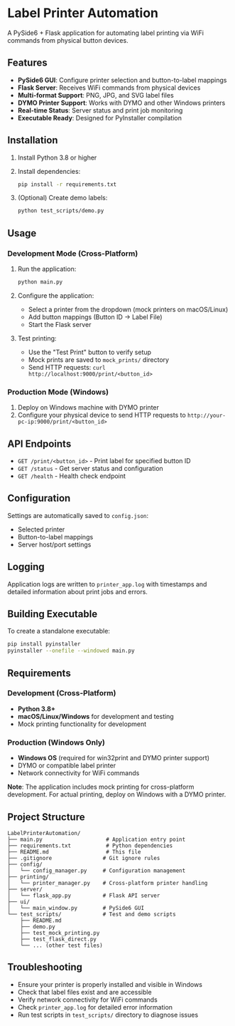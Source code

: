 # Label Printer Automation

A PySide6 + Flask application for automating label printing via WiFi commands from physical button devices.

## Features

- **PySide6 GUI**: Configure printer selection and button-to-label mappings
- **Flask Server**: Receives WiFi commands from physical devices
- **Multi-format Support**: PNG, JPG, and SVG label files
- **DYMO Printer Support**: Works with DYMO and other Windows printers
- **Real-time Status**: Server status and print job monitoring
- **Executable Ready**: Designed for PyInstaller compilation

## Installation

1. Install Python 3.8 or higher
2. Install dependencies:

   ```bash
   pip install -r requirements.txt
   ```

3. (Optional) Create demo labels:

   ```bash
   python test_scripts/demo.py
   ```

## Usage

### Development Mode (Cross-Platform)
1. Run the application:

   ```bash
   python main.py
   ```

2. Configure the application:
   - Select a printer from the dropdown (mock printers on macOS/Linux)
   - Add button mappings (Button ID → Label File)
   - Start the Flask server

3. Test printing:
   - Use the "Test Print" button to verify setup
   - Mock prints are saved to `mock_prints/` directory
   - Send HTTP requests: `curl http://localhost:9000/print/<button_id>`

### Production Mode (Windows)
1. Deploy on Windows machine with DYMO printer
2. Configure your physical device to send HTTP requests to `http://your-pc-ip:9000/print/<button_id>`

## API Endpoints

- `GET /print/<button_id>` - Print label for specified button ID
- `GET /status` - Get server status and configuration
- `GET /health` - Health check endpoint

## Configuration

Settings are automatically saved to `config.json`:

- Selected printer
- Button-to-label mappings
- Server host/port settings

## Logging

Application logs are written to `printer_app.log` with timestamps and detailed information about print jobs and errors.

## Building Executable

To create a standalone executable:

```bash
pip install pyinstaller
pyinstaller --onefile --windowed main.py
```

## Requirements

### Development (Cross-Platform)
- **Python 3.8+**
- **macOS/Linux/Windows** for development and testing
- Mock printing functionality for development

### Production (Windows Only)
- **Windows OS** (required for win32print and DYMO printer support)
- DYMO or compatible label printer
- Network connectivity for WiFi commands

**Note**: The application includes mock printing for cross-platform development. For actual printing, deploy on Windows with a DYMO printer.

## Project Structure

```
LabelPrinterAutomation/
├── main.py                    # Application entry point
├── requirements.txt           # Python dependencies
├── README.md                  # This file
├── .gitignore                # Git ignore rules
├── config/
│   └── config_manager.py     # Configuration management
├── printing/
│   └── printer_manager.py    # Cross-platform printer handling
├── server/
│   └── flask_app.py          # Flask API server
├── ui/
│   └── main_window.py        # PySide6 GUI
└── test_scripts/             # Test and demo scripts
    ├── README.md
    ├── demo.py
    ├── test_mock_printing.py
    ├── test_flask_direct.py
    └── ... (other test files)
```

## Troubleshooting

- Ensure your printer is properly installed and visible in Windows
- Check that label files exist and are accessible
- Verify network connectivity for WiFi commands
- Check `printer_app.log` for detailed error information
- Run test scripts in `test_scripts/` directory to diagnose issues
